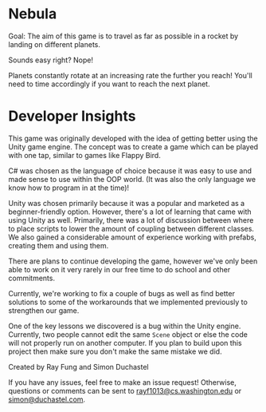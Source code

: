 # Nebula
Goal:
The aim of this game is to travel as far as possible in a rocket by landing on different planets.

Sounds easy right? Nope!

Planets constantly rotate at an increasing rate the further you reach! You'll need to time accordingly if you want to reach the next planet. 

# Developer Insights
This game was originally developed with the idea of getting better using the Unity game engine. The concept was to create a game which can be played with one tap, similar to games like Flappy Bird.

C# was chosen as the language of choice because it was easy to use and made sense to use within the OOP world. (It was also the only language we know how to program in at the time)!

Unity was chosen primarily because it was a popular and marketed as a beginner-friendly option. However, there's a lot of learning that came with using Unity as well. Primarily, there was a lot of discussion between where to place scripts to lower the amount of coupling between different classes. We also gained a considerable amount of experience working with prefabs, creating them and using them.

There are plans to continue developing the game, however we've only been able to work on it very rarely in our free time to do school and other commitments.

Currently, we're working to fix a couple of bugs as well as find better solutions to some of the workarounds that we implemented previously to strengthen our game.

One of the key lessons we discovered is a bug within the Unity engine. Currently, two people cannot edit the same `Scene` object or else the code will not properly run on another computer. If you plan to build upon this project then make sure you don't make the same mistake we did.

Created by Ray Fung and Simon Duchastel

If you have any issues, feel free to make an issue request! Otherwise, questions or comments can be sent to rayf1013@cs.washington.edu or simon@duchastel.com.
